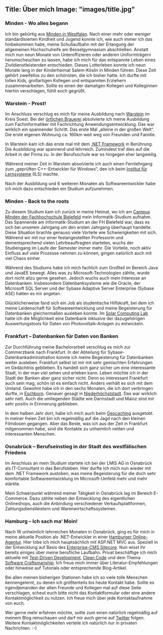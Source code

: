 Title: Über mich
Image: "images/title.jpg"
---

### Minden - Wo alles begann

Ich bin gebürtig aus [Minden in Westfalen](http://www.minden.de/). Nach einer mehr oder weniger standardisierten Kindheit und Jugend konnte ich, wie auch immer ich das hinbekommen habe, meine Schullaufbahn mit der Erlangung der allgemeinen Hochschulreife am Besselgymnasium abschließen. Anstatt mich nun neun Monate von Unteroffizieren oder anderen Uniformträgern herumscheuchen zu lassen, habe ich mich für das entspannte Leben eines Zivildienstleistenden entschieden. Dieses Lotterleben konnte ich neun Monate lang in der Kinderheimat Salem-Köslin in Minden führen. Diese Zeit gehört zweifellos zu den schönsten, die ich bisher hatte. Ich durfte mit tollen Kids, großartigen Kollegen und entspannten Erziehern zusammenarbeiten. Sollte es einen der damaligen Kollegen und Kolleginnen hierhin verschlagen, fühlt euch gegrüßt.

### Warstein - Prost!

Im Anschluss verschlug es mich für meine Ausbildung nach [Warstein](http://www.warstein.de/aktuelles.html) im Kreis Soest. 
Bei der [örtlichen Brauerei](http://www.warsteiner.de/) absolvierte ich meine Ausbildung zum Fachinformatiker mit Fachrichtung Anwendungsentwicklung. Das war wirklich ein spannender Schritt. Das erste Mal „alleine in der großen Welt“. Die erste eigenen Wohnung ca. 160km weit weg von Freunden und Familie.

In Warstein kam ich das erste mal mit dem [.NET Framework](https://www.microsoft.com/de-de/download/details.aspx?id=30653) in Berührung. Die Ausbildung war spannend und lehrreich. Zumindest traf dies auf die Arbeit in der Firma zu. In der Berufsschule war es hingegen eher langweilig.

Während meiner Zeit in Warstein absolvierte ich auch einen Fernlehrgang zum „geprüften C++-Entwickler für Windows“, 
den ich beim [Institut für Lernsysteme](http://www.ils.de/) (ILS) machte.

Nach der Ausbildung und 6 weiteren Monaten als Softwareentwickler habe ich mich dazu entschieden ein Studium aufzunehmen.

### Minden - Back to the roots

Zu diesem Studium kam ich zurück in meine Heimat, wo ich am [Campus Minden der Fachhochschule Bielefeld](http://www.fh-bielefeld.de/minden) 
mein Informatik-Studium aufnahm. Das Spannende am Informatik-Studium an der FH Bielefeld war, dass es sich bei unserem Jahrgang um den ersten Jahrgang überhaupt handelte. Diese Situation brachte genauso viele Vorteile wie Schwierigkeiten mit sich. Während wir mit nur einer festangestellten Professorin und dementsprechend vielen Lehrbeauftragten starteten, wuchs der Studiengang im Laufe der Semester immer mehr. Die Vorteile, noch aktiv Einfluss auf viele Prozesse nehmen zu können, gingen natürlich auch mit viel Chaos einher.

Während des Studiums habe ich mich fachlich zum Großteil im Bereich Java und JavaEE bewegt. Alles was zu Microsoft-Technologien zählte, wurde dort nicht allzu gerne gesehen. Jedoch wuchs auch mein Interesse an Datenbanken. Insbesondere Datenbanksysteme wie die Oracle, der Microsoft SQL Server und der Sybase Adaptive Server Enterprise (Sybase ASE) hatten es mir angetan.

Glücklicherweise fand sich ein Job als studentische Hilfskraft, bei dem ich meine Leidenschaft für Softwareentwicklung und 
meine Begeisterung für Datenbanken gleichermaßen ausleben konnte. Im [Solar Computing Lab](http://www.fh-bielefeld.de/minden/it-lehrraeume/solar-computing-lab)
hatte ich die Möglichkeit eine Datenbank inklusive der dazugehörigen Auswertungstools für Daten von Photovoltaik-Anlagen zu entwickeln.

### Frankfurt – Datenbanken für Daten von Banken

Zur Durchführung meine Bachelorarbeit verschlug es mich zur Commerzbank nach Frankfurt. In der Abteilung für Sybase-Datenbankadministration konnte ich meine Begeisterung für Datenbanken weiter ausleben. Frankfurt selbst ist mir mit sehr gemischten Erfahrungen im Gedächtnis geblieben. Es handelt sich ganz sicher um eine interessante Stadt, in der man viel sehen und erleben kann. Leben möchte ich in der Stadt der Banken aber ganz sicher nicht. Denn so interessant Frankfurt auch sein mag, schön ist es einfach nicht. Anders verhält es sich mit dem Umland. Gewohnt habe ich in den sechs Monaten, die ich dort verbringen durfte, in [Eschborn](http://www.eschborn.de/). Genauer gesagt in [Niederhöchststadt](https://de.wikipedia.org/wiki/Niederh%C3%B6chstadt). Das war wirklich sehr nett. Auch die umliegenden Städte wie Darmstadt und Mainz sind mir sehr positiv in Erinnerung geblieben.

In dem halben Jahr dort, habe ich mich auch beim [Geocaching](https://www.geocaching.com/play) ausgetobt. In meiner freien Zeit bin ich regelmäßig auf die Jagd nach den kleinen Filmdosen gegangen.
Aber das Beste, was ich aus der Zeit in Frankfurt mitgenommen habe, sind die Kontakte zu unheimlich netten und interessanten Menschen.

### Osnabrück – Berufseinstieg in der Stadt des westfälischen Friedens

Im Anschluss an mein Studium startete ich bei der LMIS AG in Osnabrück als IT-Consultant in das Berufsleben. Hier durfte ich mich nun wieder mit dem .NET Framework austoben, was meine Begeisterung für die doch sehr komfortable Softwareentwicklung im Microsoft-Umfeld mehr und mehr stärkte.

Mein Schwerpunkt während meiner Tätigkeit in Osnabrück lag im Bereich E-Commerce. Dazu zählte neben der Entwicklung des eigentlichen Onlineshops, auch die Anbindung verschiedener Verkaufsplattformen, Zahlungsdienstleistern und Warenwirtschaftssystemen.


### Hamburg – Ich sach ma‘ Moin!

Nach 16 unheimlich lehrreichen Monaten in Osnabrück, ging es für mich in meine aktuelle Position als .NET-Entwickler in einer [Hamburger Online-Agentur](http://www.neveling.net). Hier tobe ich mich hauptsächlich mit ASP.NET MVC aus. Speziell in der Entwicklung auf Basis des [Enterprise-CMS Sitecore](http://www.sitecore.net/).
Nun wisst ihr bereits einiges über meine berufliche Laufbahn. Privat beschäftige ich mich aktuelle mit [Test-Driven Development](https://de.wikipedia.org/wiki/Testgetriebene_Entwicklung), 
[Clean Code](https://de.wikipedia.org/wiki/Clean_Code) und dem Thema [Software Craftsmanship](https://de.wikipedia.org/wiki/Software_Craftsmanship). Ich freue mich immer über Literatur-Empfehlungen oder hinweise auf Tutorials oder entsprechende Blog-Artikel.

Bei allen meinen bisherigen Stationen habe ich so viele tolle Menschen kennengelernt, zu denen ich größtenteils bis heute Kontakt habe. Sollte es irgendjemanden der alten Freunde und Kollegen mal auf diese Seite verschlagen, scheut euch bitte nicht das Kontaktformular oder eine andere Kontaktmöglichkeit zu nutzen. Ich freue mich über jede Kontaktaufnahme von euch.

Wer gerne mehr erfahren möchte, sollte zum einen natürlich regelmäßig auf meinem Blog reinschauen und darf mir auch gerne auf [Twitter](https://twitter.com/n_develop) folgen. Weitere Kontaktmöglichkeiten verteile ich natürlich nur in privaten Nachrichten. :-)
